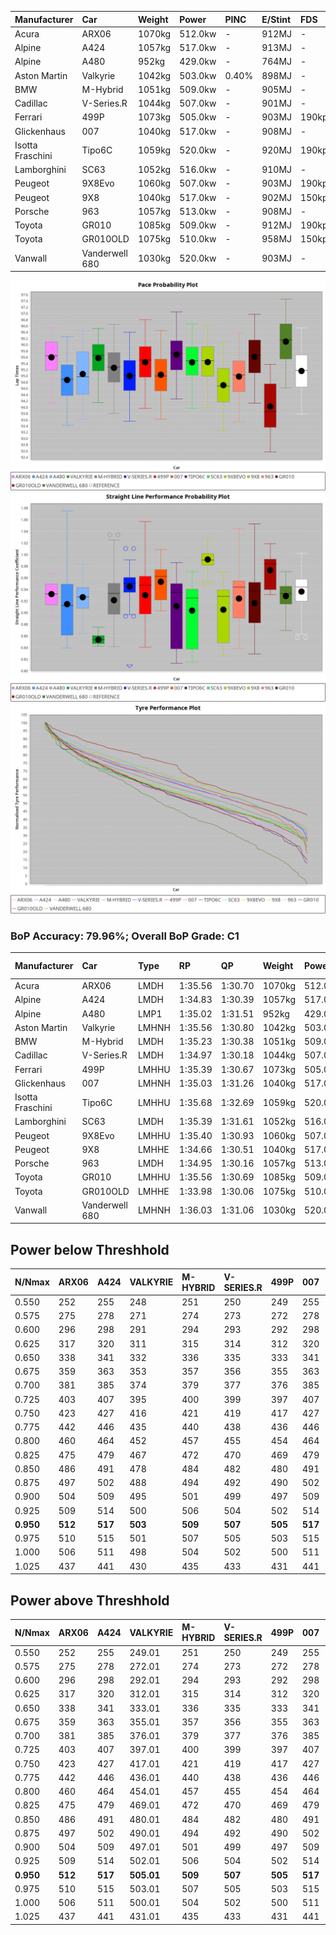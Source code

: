 | Manufacturer     | Car            | Weight | Power   | PINC    | E/Stint | FDS     |
|:-|:-|:-|:-|:-|:-|:-|
| Acura            | ARX06          | 1070kg | 512.0kw |    -    | 912MJ   |    -    |
| Alpine           | A424           | 1057kg | 517.0kw |    -    | 913MJ   |    -    |
| Alpine           | A480           | 952kg  | 429.0kw |    -    | 764MJ   |    -    |
| Aston Martin     | Valkyrie       | 1042kg | 503.0kw | 0.40%   | 898MJ   |    -    |
| BMW              | M-Hybrid       | 1051kg | 509.0kw |    -    | 905MJ   |    -    |
| Cadillac         | V-Series.R     | 1044kg | 507.0kw |    -    | 901MJ   |    -    |
| Ferrari          | 499P           | 1073kg | 505.0kw |    -    | 903MJ   | 190kph  |
| Glickenhaus      | 007            | 1040kg | 517.0kw |    -    | 908MJ   |    -    |
| Isotta Fraschini | Tipo6C         | 1059kg | 520.0kw |    -    | 920MJ   | 190kph  |
| Lamborghini      | SC63           | 1052kg | 516.0kw |    -    | 910MJ   |    -    |
| Peugeot          | 9X8Evo         | 1060kg | 507.0kw |    -    | 903MJ   | 190kph  |
| Peugeot          | 9X8            | 1040kg | 517.0kw |    -    | 902MJ   | 150kph  |
| Porsche          | 963            | 1057kg | 513.0kw |    -    | 908MJ   |    -    |
| Toyota           | GR010          | 1085kg | 509.0kw |    -    | 912MJ   | 190kph  |
| Toyota           | GR010OLD       | 1075kg | 510.0kw |    -    | 958MJ   | 150kph  |
| Vanwall          | Vanderwell 680 | 1030kg | 520.0kw |    -    | 903MJ   |    -    |

![PACECHART](./IMG/ACOMETHOD.png)
![STRAIGHTLINEPERFORMANCECHART](./IMG/ACOMETHOD_sp.png)
![TYREPERFORMANCECHART](./IMG/ACOMETHOD_tw.png)

### BoP Accuracy: 79.96%; Overall BoP Grade: C1
| Manufacturer     | Car            | Type  | RP      | QP      | Weight | Power¹  | Threshhold | PINC    | Power²   | E/Stint | AVG Vmax  | FDS     | RDLC | L/Stint | BOP-Grade | Model Accuracy | Model Points | Match%  | SimDiff |
|:-|:-|:-|:-|:-|:-|:-|:-|:-|:-|:-|:-|:-|:-|:-|:-|:-|:-|:-|:-|
| Acura            | ARX06          | LMDH  | 1:35.56 | 1:30.70 | 1070kg | 512.0kw | 210.0kph   |    -    | 512.00kw |  912MJ  | 299.73kph |    -    | 1.01 | 37      | +C1       | 100.00%        | 996          | 79.01%  | #       |
| Alpine           | A424           | LMDH  | 1:34.83 | 1:30.39 | 1057kg | 517.0kw | 210.0kph   |    -    | 517.00kw |  913MJ  | 298.12kph |    -    | 1.03 | 37      | -B2       | 98.94%         | 2047         | 82.16%  | #       |
| Alpine           | A480           | LMP1  | 1:35.02 | 1:31.51 |  952kg | 429.0kw | 210.0kph   |    -    | 429.00kw |  764MJ  | 297.44kph |    -    | 0.98 | 34      | ~A1       | 92.36%         | 1643         | 95.90%  | #       |
| Aston Martin     | Valkyrie       | LMHNH | 1:35.56 | 1:30.80 | 1042kg | 503.0kw | 210.0kph   | 0.40%   | 505.00kw |  898MJ  | 287.47kph |    -    | 1.05 | 37      | +D2       | 100.00%        | 247          | 62.48%  | #       |
| BMW              | M-Hybrid       | LMDH  | 1:35.23 | 1:30.38 | 1051kg | 509.0kw | 210.0kph   |    -    | 509.00kw |  905MJ  | 299.63kph |    -    | 1.03 | 37      | ~A1       | 98.84%         | 3070         | 100.00% | #       |
| Cadillac         | V-Series.R     | LMDH  | 1:34.97 | 1:30.18 | 1044kg | 507.0kw | 210.0kph   |    -    | 507.00kw |  901MJ  | 301.60kph |    -    | 1.03 | 37      | -A2       | 98.94%         | 5427         | 90.08%  | #       |
| Ferrari          | 499P           | LMHHU | 1:35.39 | 1:30.67 | 1073kg | 505.0kw | 210.0kph   |    -    | 505.00kw |  903MJ  | 298.73kph | 190kph  | 1.03 | 37      | ~A1       | 100.00%        | 6554         | 96.77%  | #       |
| Glickenhaus      | 007            | LMHNH | 1:35.03 | 1:31.26 | 1040kg | 517.0kw | 210.0kph   |    -    | 517.00kw |  908MJ  | 305.23kph |    -    | 0.95 | 37      | ~A1       | 93.90%         | 2170         | 95.83%  | #       |
| Isotta Fraschini | Tipo6C         | LMHHU | 1:35.68 | 1:32.69 | 1059kg | 520.0kw | 210.0kph   |    -    | 520.00kw |  920MJ  | 297.74kph | 190kph  | 1.06 | 37      | +E2       | 97.73%         | 129          | 50.77%  | +0.54   |
| Lamborghini      | SC63           | LMDH  | 1:35.39 | 1:31.61 | 1052kg | 516.0kw | 210.0kph   |    -    | 516.00kw |  910MJ  | 296.47kph |    -    | 1.05 | 37      | +A2       | 100.00%        | 784          | 91.51%  | +0.06   |
| Peugeot          | 9X8Evo         | LMHHU | 1:35.40 | 1:30.93 | 1060kg | 507.0kw | 210.0kph   |    -    | 507.00kw |  903MJ  | 310.32kph | 190kph  | 1.00 | 37      | +A2       | 100.00%        | 1457         | 93.79%  | +0.68   |
| Peugeot          | 9X8            | LMHHE | 1:34.66 | 1:30.51 | 1040kg | 517.0kw | 210.0kph   |    -    | 517.00kw |  902MJ  | 297.45kph | 150kph  | 1.04 | 37      | -C2       | 99.16%         | 4816         | 72.32%  | #       |
| Porsche          | 963            | LMDH  | 1:34.95 | 1:30.16 | 1057kg | 513.0kw | 210.0kph   |    -    | 513.00kw |  908MJ  | 299.32kph |    -    | 1.02 | 37      | -B1       | 99.91%         | 14205        | 88.41%  | #       |
| Toyota           | GR010          | LMHHU | 1:35.56 | 1:30.69 | 1085kg | 509.0kw | 210.0kph   |    -    | 509.00kw |  912MJ  | 296.21kph | 190kph  | 1.02 | 37      | +B2       | 99.73%         | 4795         | 80.69%  | #       |
| Toyota           | GR010OLD       | LMHHE | 1:33.98 | 1:30.06 | 1075kg | 510.0kw | 210.0kph   |    -    | 510.00kw |  958MJ  | 305.77kph | 150kph  | 1.02 | 37      | -Ω1       | 94.52%         | 690          | 34.08%  | #       |
| Vanwall          | Vanderwell 680 | LMHNH | 1:36.03 | 1:31.06 | 1030kg | 520.0kw | 210.0kph   |    -    | 520.00kw |  903MJ  | 302.06kph |    -    | 1.01 | 37      | +D1       | 95.37%         | 639          | 65.52%  | #       |

## Power below Threshhold
| N/Nmax    | ARX06   | A424    | VALKYRIE | M-HYBRID | V-SERIES.R | 499P    | 007     | TIPO6C  | SC63    | 9X8EVO  | 9X8     | 963     | GR010   | GR010OLD | VANDERWELL 680 | ​     | RPM      | A480    |
|:-|:-|:-|:-|:-|:-|:-|:-|:-|:-|:-|:-|:-|:-|:-|:-|:-|:-|:-|
|  0.550    |  252    |  255    |  248     |  251     |  250       |  249    |  255    |  256    |  254    |  250    |  255    |  253    |  251    |  251     |  256           |  ​    |   --     |   -     |
|  0.575    |  275    |  278    |  271     |  274     |  273       |  272    |  278    |  279    |  277    |  273    |  278    |  276    |  274    |  274     |  279           |  ​    |   --     |   -     |
|  0.600    |  296    |  298    |  291     |  294     |  293       |  292    |  298    |  300    |  298    |  293    |  298    |  296    |  294    |  295     |  300           |  ​    |   --     |   -     |
|  0.625    |  317    |  320    |  311     |  315     |  314       |  312    |  320    |  322    |  319    |  314    |  320    |  317    |  315    |  316     |  322           |  ​    |   --     |   -     |
|  0.650    |  338    |  341    |  332     |  336     |  335       |  333    |  341    |  343    |  340    |  335    |  341    |  338    |  336    |  337     |  343           |  ​    |   --     |   -     |
|  0.675    |  359    |  363    |  353     |  357     |  356       |  355    |  363    |  365    |  362    |  356    |  363    |  360    |  357    |  358     |  365           |  ​    |   --     |   -     |
|  0.700    |  381    |  385    |  374     |  379     |  377       |  376    |  385    |  387    |  384    |  377    |  385    |  382    |  379    |  380     |  387           |  ​    |   --     |   -     |
|  0.725    |  403    |  407    |  395     |  400     |  399       |  397    |  407    |  409    |  406    |  399    |  407    |  403    |  400    |  401     |  409           |  ​    |   --     |   -     |
|  0.750    |  423    |  427    |  416     |  421     |  419       |  417    |  427    |  430    |  427    |  419    |  427    |  424    |  421    |  422     |  430           |  ​    |   --     |   -     |
|  0.775    |  442    |  446    |  435     |  440     |  438       |  436    |  446    |  449    |  446    |  438    |  446    |  443    |  440    |  441     |  449           |  ​    |  5000    |  252    |
|  0.800    |  460    |  464    |  452     |  457     |  455       |  454    |  464    |  467    |  463    |  455    |  464    |  461    |  457    |  458     |  467           |  ​    |  5500    |  297    |
|  0.825    |  475    |  479    |  467     |  472     |  470       |  469    |  479    |  482    |  478    |  470    |  479    |  476    |  472    |  473     |  482           |  ​    |  6000    |  332    |
|  0.850    |  486    |  491    |  478     |  484     |  482       |  480    |  491    |  494    |  490    |  482    |  491    |  487    |  484    |  485     |  494           |  ​    |  6500    |  375    |
|  0.875    |  497    |  502    |  488     |  494     |  492       |  490    |  502    |  505    |  501    |  492    |  502    |  498    |  494    |  495     |  505           |  ​    |  7000    |  419    |
|  0.900    |  504    |  509    |  495     |  501     |  499       |  497    |  509    |  512    |  508    |  499    |  509    |  505    |  501    |  502     |  512           |  ​    |  7500    |  430    |
|  0.925    |  509    |  514    |  500     |  506     |  504       |  502    |  514    |  517    |  513    |  504    |  514    |  510    |  506    |  507     |  517           |  ​    |  8000    |  426    |
| **0.950** | **512** | **517** | **503**  | **509**  | **507**    | **505** | **517** | **520** | **516** | **507** | **517** | **513** | **509** | **510**  | **520**        | **​** | **8500** | **429** |
|  0.975    |  510    |  515    |  501     |  507     |  505       |  503    |  515    |  518    |  514    |  505    |  515    |  511    |  507    |  508     |  518           |  ​    |  9000    |  214    |
|  1.000    |  506    |  511    |  498     |  504     |  502       |  500    |  511    |  514    |  510    |  502    |  511    |  507    |  504    |  505     |  514           |  ​    |   --     |   -     |
|  1.025    |  437    |  441    |  430     |  435     |  433       |  431    |  441    |  444    |  441    |  433    |  441    |  438    |  435    |  436     |  444           |  ​    |   --     |   -     |

## Power above Threshhold
| N/Nmax    | ARX06   | A424    | VALKYRIE   | M-HYBRID | V-SERIES.R | 499P    | 007     | TIPO6C  | SC63    | 9X8EVO  | 9X8     | 963     | GR010   | GR010OLD | VANDERWELL 680 | ​     | RPM      | A480    |
|:-|:-|:-|:-|:-|:-|:-|:-|:-|:-|:-|:-|:-|:-|:-|:-|:-|:-|:-|
|  0.550    |  252    |  255    |  249.01    |  251     |  250       |  249    |  255    |  256    |  254    |  250    |  255    |  253    |  251    |  251     |  256           |  ​    |   --     |   -     |
|  0.575    |  275    |  278    |  272.01    |  274     |  273       |  272    |  278    |  279    |  277    |  273    |  278    |  276    |  274    |  274     |  279           |  ​    |   --     |   -     |
|  0.600    |  296    |  298    |  292.01    |  294     |  293       |  292    |  298    |  300    |  298    |  293    |  298    |  296    |  294    |  295     |  300           |  ​    |   --     |   -     |
|  0.625    |  317    |  320    |  312.01    |  315     |  314       |  312    |  320    |  322    |  319    |  314    |  320    |  317    |  315    |  316     |  322           |  ​    |   --     |   -     |
|  0.650    |  338    |  341    |  333.01    |  336     |  335       |  333    |  341    |  343    |  340    |  335    |  341    |  338    |  336    |  337     |  343           |  ​    |   --     |   -     |
|  0.675    |  359    |  363    |  355.01    |  357     |  356       |  355    |  363    |  365    |  362    |  356    |  363    |  360    |  357    |  358     |  365           |  ​    |   --     |   -     |
|  0.700    |  381    |  385    |  376.01    |  379     |  377       |  376    |  385    |  387    |  384    |  377    |  385    |  382    |  379    |  380     |  387           |  ​    |   --     |   -     |
|  0.725    |  403    |  407    |  397.01    |  400     |  399       |  397    |  407    |  409    |  406    |  399    |  407    |  403    |  400    |  401     |  409           |  ​    |   --     |   -     |
|  0.750    |  423    |  427    |  417.01    |  421     |  419       |  417    |  427    |  430    |  427    |  419    |  427    |  424    |  421    |  422     |  430           |  ​    |   --     |   -     |
|  0.775    |  442    |  446    |  436.01    |  440     |  438       |  436    |  446    |  449    |  446    |  438    |  446    |  443    |  440    |  441     |  449           |  ​    |  5000    |  252    |
|  0.800    |  460    |  464    |  454.01    |  457     |  455       |  454    |  464    |  467    |  463    |  455    |  464    |  461    |  457    |  458     |  467           |  ​    |  5500    |  297    |
|  0.825    |  475    |  479    |  469.01    |  472     |  470       |  469    |  479    |  482    |  478    |  470    |  479    |  476    |  472    |  473     |  482           |  ​    |  6000    |  332    |
|  0.850    |  486    |  491    |  480.01    |  484     |  482       |  480    |  491    |  494    |  490    |  482    |  491    |  487    |  484    |  485     |  494           |  ​    |  6500    |  375    |
|  0.875    |  497    |  502    |  490.01    |  494     |  492       |  490    |  502    |  505    |  501    |  492    |  502    |  498    |  494    |  495     |  505           |  ​    |  7000    |  419    |
|  0.900    |  504    |  509    |  497.01    |  501     |  499       |  497    |  509    |  512    |  508    |  499    |  509    |  505    |  501    |  502     |  512           |  ​    |  7500    |  430    |
|  0.925    |  509    |  514    |  502.01    |  506     |  504       |  502    |  514    |  517    |  513    |  504    |  514    |  510    |  506    |  507     |  517           |  ​    |  8000    |  426    |
| **0.950** | **512** | **517** | **505.01** | **509**  | **507**    | **505** | **517** | **520** | **516** | **507** | **517** | **513** | **509** | **510**  | **520**        | **​** | **8500** | **429** |
|  0.975    |  510    |  515    |  503.01    |  507     |  505       |  503    |  515    |  518    |  514    |  505    |  515    |  511    |  507    |  508     |  518           |  ​    |  9000    |  214    |
|  1.000    |  506    |  511    |  500.01    |  504     |  502       |  500    |  511    |  514    |  510    |  502    |  511    |  507    |  504    |  505     |  514           |  ​    |   --     |   -     |
|  1.025    |  437    |  441    |  431.01    |  435     |  433       |  431    |  441    |  444    |  441    |  433    |  441    |  438    |  435    |  436     |  444           |  ​    |   --     |   -     |

